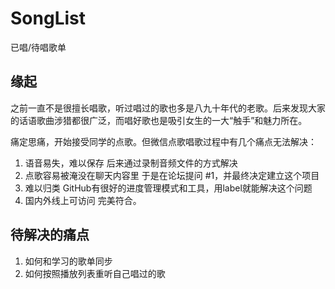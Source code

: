 # SongList
已唱/待唱歌单

## 缘起

之前一直不是很擅长唱歌，听过唱过的歌也多是八九十年代的老歌。后来发现大家的话语歌曲涉猎都很广泛，而唱好歌也是吸引女生的一大“触手”和魅力所在。

痛定思痛，开始接受同学的点歌。但微信点歌唱歌过程中有几个痛点无法解决：
1. 语音易失，难以保存
后来通过录制音频文件的方式解决
2. 点歌容易被淹没在聊天内容里
于是在论坛提问 #1，并最终决定建立这个项目
3. 难以归类
GitHub有很好的进度管理模式和工具，用label就能解决这个问题
4. 国内外线上可访问
完美符合。

## 待解决的痛点

1. 如何和学习的歌单同步
2. 如何按照播放列表重听自己唱过的歌
